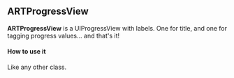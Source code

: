 ARTProgressView
---------

**ARTProgressView** is a UIProgressView with labels. One for title, and one for tagging progress values... and that's it!

#### <i class="icon-file"></i> How to use it

Like any other class.